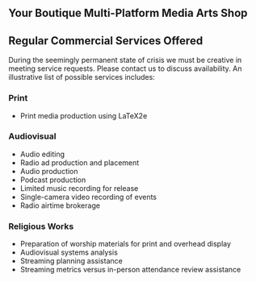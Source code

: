 ## Your Boutique Multi-Platform Media Arts Shop

## Regular Commercial Services Offered

During the seemingly permanent state of crisis we must be creative in meeting service requests.  Please contact us to discuss availability.  An illustrative list of possible services includes:

### Print

* Print media production using LaTeX2e

### Audiovisual

* Audio editing
* Radio ad production and placement
* Audio production
* Podcast production
* Limited music recording for release
* Single-camera video recording of events
* Radio airtime brokerage

### Religious Works

* Preparation of worship materials for print and overhead display  
* Audiovisual systems analysis  
* Streaming planning assistance  
* Streaming metrics versus in-person attendance review assistance 
